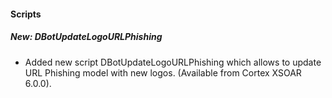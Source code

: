 
#### Scripts
##### New: DBotUpdateLogoURLPhishing
- Added new script DBotUpdateLogoURLPhishing which allows to update URL Phishing model with new logos. (Available from Cortex XSOAR 6.0.0).
